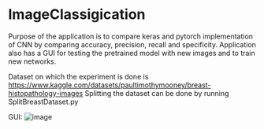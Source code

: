 # ImageClassigication
Purpose of the application is to compare keras and pytorch implementation of CNN by comparing accuracy, precision, recall and specificity. Application also has a GUI for testing the pretrained model with new images and to train new networks.

Dataset on which the experiment is done is https://www.kaggle.com/datasets/paultimothymooney/breast-histopathology-images
Splitting the dataset can be done by running SplitBreastDataset.py

GUI:
![image](https://user-images.githubusercontent.com/33478143/178140013-94b47a5d-dd69-44d1-84c2-d97caf272213.png)
